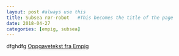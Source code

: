 ```yaml
---
layout: post #always use this
title: Subsea rør-robot   #This becomes the title of the page
date: 2018-04-27
categories: [empig, subsea]
---
```

dfghdfg
[Oppgavetekst fra Empig](../assets/EmpigProsjekt.pdf)
